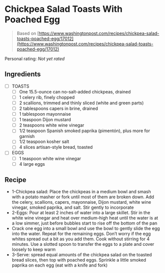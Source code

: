 <!-- Needs Manual Review -->

<!-- Do not modify sections with "AUTO-*". They are updated by make.py -->

# Chickpea Salad Toasts With Poached Egg

> Based on [https://www.washingtonpost.com/recipes/chickpea-salad-toasts-poached-egg/17012](https://www.washingtonpost.com/recipes/chickpea-salad-toasts-poached-egg/17012)

<!-- rating=0; (User can specify rating on scale of 1-5) -->
<!-- AUTO-UserRating -->
Personal rating: *Not yet rated*
<!-- /AUTO-UserRating -->

<!-- name_image=None; (User can specify image name) -->
<!-- AUTO-Image -->
<!-- TODO: Capture image -->
<!-- /AUTO-Image -->

## Ingredients

* [ ] TOASTS
    * [ ] One 15.5-ounce can no-salt-added chickpeas, drained
    * [ ] 1 celery rib, finely chopped
    * [ ] 2 scallions, trimmed and thinly sliced (white and green parts)
    * [ ] 2 tablespoons capers in brine, drained
    * [ ] 1 tablespoon mayonnaise
    * [ ] 1 teaspoon Dijon mustard
    * [ ] 2 teaspoons white wine vinegar
    * [ ] 1/2 teaspoon Spanish smoked paprika (pimentón), plus more for garnish
    * [ ] 1/2 teaspoon kosher salt
    * [ ] 4 slices artisan-style bread, toasted
* [ ] EGGS
    * [ ] 1 teaspoon white wine vinegar
    * [ ] 4 large eggs

## Recipe

* 1-Chickpea salad: Place the chickpeas in a medium bowl and smash with a potato masher or fork until most of them are broken down. Add the celery, scallions, capers, mayonnaise, Dijon mustard, white wine vinegar, smoked paprika, and salt. Stir gently to incorporate
* 2-Eggs: Pour at least 2 inches of water into a large skillet. Stir in the white wine vinegar and heat over medium-high heat until the water is at a low simmer, just before bubbles start to rise off the bottom of the pan
* Crack one egg into a small bowl and use the bowl to gently slide the egg into the water. Repeat for the remaining eggs. Don’t worry if the egg whites spread out a bit as you add them. Cook without stirring for 4 minutes. Use a slotted spoon to transfer the eggs to a plate and cover loosely to keep warm
* 3-Serve: spread equal amounts of the chickpea salad on the toasted bread slices, then top with poached eggs. Sprinkle a little smoked paprika on each egg (eat with a knife and fork)
